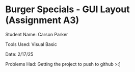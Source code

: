 # Burger Specials - GUI Layout (Assignment A3)

Student Name: Carson Parker

Tools Used: Visual Basic

Date: 2/17/25

Problems Had: Getting the project to push to github >:]
